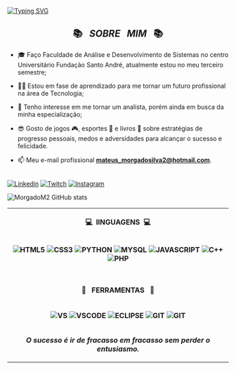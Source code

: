 
[![Typing SVG](https://readme-typing-svg.herokuapp.com/?font=Dancing+Script&color=FFFFFF&size=35&center=true&vCenter=true&width=1000&lines=Ola!+me+chamo+Mateus+Morgado;Tenho+23+Anos;Pertenço+a+Cidade+de+Santo+André+SP+Brazil)](https://git.io/typing-svg)
<div>
<h2 align="center">📚&ensp; <i>SOBRE &nbsp; MIM </i> &ensp;📚</h2>

- 🎓 Faço Faculdade de Análise e Desenvolvimento de Sistemas no centro Universitário Fundação Santo André, atualmente estou no meu terceiro semestre;

- 👨‍💻 Estou em fase de aprendizado para me tornar um futuro profissional na área de Tecnologia;

 - 🧐 Tenho interesse em me tornar um analista, porém ainda em busca da minha especialização;

- 😎 Gosto de jogos 🎮, esportes 🥋 e livros 📖 sobre estratégias de progresso pessoais, medos e adversidades para alcançar o sucesso e felicidade.

- 📫 Meu e-mail profissional **mateus_morgadosilva2@hotmail.com**.


<br>[![Linkedin](https://img.shields.io/badge/LinkedIn-0077B5?style=for-the-badge&logo=linkedin&logoColor=white)](https://www.linkedin.com/in/mateus-m-silva-b5943b1a3/) 
[![Twitch](	https://img.shields.io/badge/Twitch-9146FF?style=for-the-badge&logo=twitch&logoColor=white)](https://www.twitch.tv/morgadera332br)
[![Instagram](	https://img.shields.io/badge/Instagram-E4405F?style=for-the-badge&logo=instagram&logoColor=white)](https://www.instagram.com/mateus_ms_/) 

![MorgadoM2 GitHub stats](https://github-readme-stats.vercel.app/api?username=MorgadoM2&show_icons=true&theme=algolia)



  <table>
    <th>
      <p align="center">
        <p align="center">💻&ensp;lINGUAGENS&ensp;💻</p>

<div style="display: inline_block"><br/>
    <img align="center" alt="HTML5" src="https://img.shields.io/badge/HTML5-E34F26?style=for-the-badge&logo=html5&logoColor=white" />
    <img align="center" alt="CSS3" src="https://img.shields.io/badge/CSS3-1572B6?style=for-the-badge&logo=css3&logoColor=white" />
    <img align="center" alt="PYTHON" src="https://img.shields.io/badge/Python-14354C?style=for-the-badge&logo=python&logoColor=white" />
    <img align="center" alt="MYSQL" src="https://img.shields.io/badge/MySQL-00000F?style=for-the-badge&logo=mysql&logoColor=white" />
    <img align="center" alt="JAVASCRIPT" src="https://img.shields.io/badge/JavaScript-F7DF1E?style=for-the-badge&logo=javascript&logoColor=black" />
    <img align="center" alt="C++" src="https://img.shields.io/badge/C%2B%2B-00599C?style=for-the-badge&logo=c%2B%2B&logoColor=white" />
    <img align="center" alt="PHP" src="https://img.shields.io/badge/PHP-777BB4?style=for-the-badge&logo=php&logoColor=white" /> 

 <br> <p align="center">🔧&ensp; FERRAMENTAS &ensp;🔧</p>
<div style="display: inline_block"><br/>
    <img align="center" alt="VS" src="	https://img.shields.io/badge/Visual_Studio-5C2D91?style=for-the-badge&logo=visual%20studio&logoColor=white" />
    <img align="center" alt="VSCODE" src="https://img.shields.io/badge/Visual_Studio_Code-0078D4?style=for-the-badge&logo=visual%20studio%20code&logoColor=white" /> 
   <img align="center" alt="ECLIPSE" src="https://img.shields.io/badge/Eclipse-2C2255?style=for-the-badge&logo=eclipse&logoColor=white" />
   <img align="center" alt="GIT" src="https://img.shields.io/badge/GIT-E44C30?style=for-the-badge&logo=git&logoColor=white" /> 
   <img align="center" alt="GIT" src="https://img.shields.io/badge/GitLab-330F63?style=for-the-badge&logo=gitlab&logoColor=white" />
   
</div>


<br> <i> O sucesso é ir de fracasso em fracasso sem perder o entusiasmo.</i>
